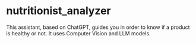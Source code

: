 # nutritionist_analyzer
This assistant, based on ChatGPT, guides you in order to know if a product is healthy or not. It uses Computer Vision and LLM models.
